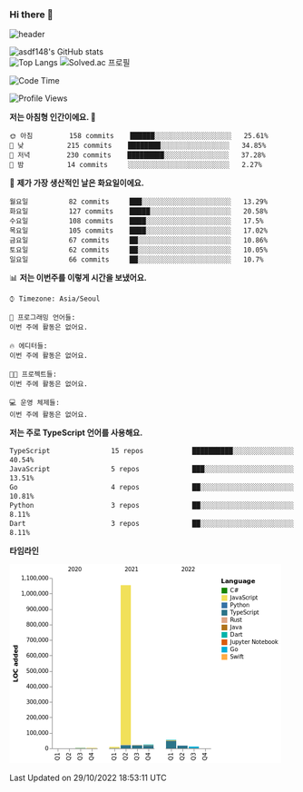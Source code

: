 ### Hi there 👋

![header](https://capsule-render.vercel.app/api?type=shark&color=gradient&height=300&section=header&text=asdf148&fontSize=90)

![asdf148's GitHub stats](https://github-readme-stats.vercel.app/api?username=asdf148&show_icons=true&theme=midnight-purple)<br>
![Top Langs](https://github-readme-stats.vercel.app/api/top-langs/?username=asdf148&layout=compact&theme=midnight-purple&langs_count=10)
![Solved.ac 프로필](http://mazassumnida.wtf/api/v2/generate_badge?boj=eldldk)

<!--
**asdf148/asdf148** is a ✨ _special_ ✨ repository because its `README.md` (this file) appears on your GitHub profile.

Here are some ideas to get you started:

- 🔭 I’m currently working on ...
- 🌱 I’m currently learning ...
- 👯 I’m looking to collaborate on ...
- 🤔 I’m looking for help with ...
- 💬 Ask me about ...
- 📫 How to reach me: ...
- 😄 Pronouns: ...
- ⚡ Fun fact: ...
-->

<!--START_SECTION:waka-->
![Code Time](http://img.shields.io/badge/Code%20Time-138%20hrs%2056%20mins-blue)

![Profile Views](http://img.shields.io/badge/Profile%20Views-0-blue)

**저는 아침형 인간이에요. 🐤** 

```text
🌞 아침         158 commits    ██████░░░░░░░░░░░░░░░░░░░   25.61% 
🌆 낮　         215 commits    ████████░░░░░░░░░░░░░░░░░   34.85% 
🌃 저녁         230 commits    █████████░░░░░░░░░░░░░░░░   37.28% 
🌙 밤　         14 commits     ░░░░░░░░░░░░░░░░░░░░░░░░░   2.27%

```
📅 **제가 가장 생산적인 날은 화요일이에요.** 

```text
월요일          82 commits     ███░░░░░░░░░░░░░░░░░░░░░░   13.29% 
화요일          127 commits    █████░░░░░░░░░░░░░░░░░░░░   20.58% 
수요일          108 commits    ████░░░░░░░░░░░░░░░░░░░░░   17.5% 
목요일          105 commits    ████░░░░░░░░░░░░░░░░░░░░░   17.02% 
금요일          67 commits     ██░░░░░░░░░░░░░░░░░░░░░░░   10.86% 
토요일          62 commits     ██░░░░░░░░░░░░░░░░░░░░░░░   10.05% 
일요일          66 commits     ██░░░░░░░░░░░░░░░░░░░░░░░   10.7%

```


📊 **저는 이번주를 이렇게 시간을 보냈어요.** 

```text
⌚︎ Timezone: Asia/Seoul

💬 프로그래밍 언어들: 
이번 주에 활동은 없어요.

🔥 에디터들: 
이번 주에 활동은 없어요.

🐱‍💻 프로젝트들: 
이번 주에 활동은 없어요.

💻 운영 체제들: 
이번 주에 활동은 없어요.

```

**저는 주로 TypeScript 언어를 사용해요.** 

```text
TypeScript               15 repos            ██████████░░░░░░░░░░░░░░░   40.54% 
JavaScript               5 repos             ███░░░░░░░░░░░░░░░░░░░░░░   13.51% 
Go                       4 repos             ██░░░░░░░░░░░░░░░░░░░░░░░   10.81% 
Python                   3 repos             ██░░░░░░░░░░░░░░░░░░░░░░░   8.11% 
Dart                     3 repos             ██░░░░░░░░░░░░░░░░░░░░░░░   8.11%

```


**타임라인**

![Chart not found](https://raw.githubusercontent.com/asdf148/asdf148/main/charts/bar_graph.png) 


 Last Updated on 29/10/2022 18:53:11 UTC
<!--END_SECTION:waka-->
